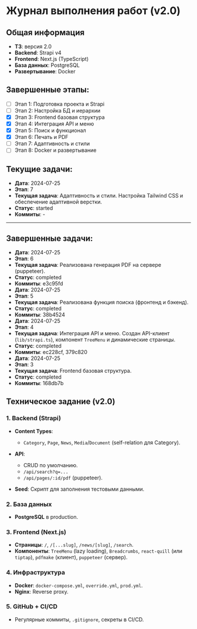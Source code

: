 # Журнал выполнения работ (v2.0)

## Общая информация

- **ТЗ**: версия 2.0
- **Backend**: Strapi v4
- **Frontend**: Next.js (TypeScript)
- **База данных**: PostgreSQL
- **Развертывание**: Docker

## Завершенные этапы:

* [ ] Этап 1: Подготовка проекта и Strapi
* [ ] Этап 2: Настройка БД и иерархии
* [x] Этап 3: Frontend базовая структура
* [x] Этап 4: Интеграция API и меню
* [x] Этап 5: Поиск и функционал
* [x] Этап 6: Печать и PDF
* [ ] Этап 7: Адаптивность и стили
* [ ] Этап 8: Docker и развертывание

## Текущие задачи:

- **Дата**: 2024-07-25
- **Этап**: 7
- **Текущая задача**: Адаптивность и стили. Настройка Tailwind CSS и обеспечение адаптивной верстки.
- **Статус**: started
- **Коммиты**: -

---
## Завершенные задачи:

- **Дата**: 2024-07-25
- **Этап**: 6
- **Текущая задача**: Реализована генерация PDF на сервере (puppeteer).
- **Статус**: completed
- **Коммиты**: e3c95fd
- **Дата**: 2024-07-25
- **Этап**: 5
- **Текущая задача**: Реализована функция поиска (фронтенд и бэкенд).
- **Статус**: completed
- **Коммиты**: 38b4524
- **Дата**: 2024-07-25
- **Этап**: 4
- **Текущая задача**: Интеграция API и меню. Создан API-клиент (`lib/strapi.ts`), компонент `TreeMenu` и динамические страницы.
- **Статус**: completed
- **Коммиты**: ec228cf, 379c820
- **Дата**: 2024-07-25
- **Этап**: 3
- **Текущая задача**: Frontend базовая структура.
- **Статус**: completed
- **Коммиты**: 168db7b

## Техническое задание (v2.0)

### 1. Backend (Strapi)

- **Content Types**:
  - `Category`, `Page`, `News`, `Media`/`Document` (self-relation для Category).

- **API**:
  - CRUD по умолчанию.
  - `/api/search?q=...`
  - `/api/pages/:id/pdf` (puppeteer).

- **Seed**: Скрипт для заполнения тестовыми данными.

### 2. База данных

- **PostgreSQL** в production.

### 3. Frontend (Next.js)

*   **Страницы**: `/`, `/[...slug]`, `/news/[slug]`, `/search`.
*   **Компоненты**: `TreeMenu` (lazy loading), `Breadcrumbs`, `react-quill` (или `tiptap`), `pdfmake` (клиент), `puppeteer` (сервер).

### 4. Инфраструктура

*   **Docker**: `docker-compose.yml`, `override.yml`, `prod.yml`.
*   **Nginx**: Reverse proxy.

### 5. GitHub + CI/CD

- Регулярные коммиты, `.gitignore`, секреты в CI/CD.
